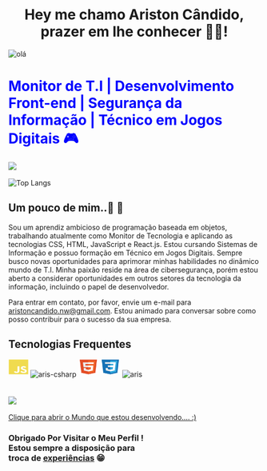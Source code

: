 ## <h1 style="text-align:center;">Hey me chamo Ariston Cândido, prazer em lhe conhecer 🐱‍💻!</h1>

</div>
  
  <div align="center">
  <a href="https://github.com/aristoncandido">
   

  </a>
</div>
 
<div> 

 
  <img style="width:70rem;height:22rem;margin: auto" alt='olá' src="https://thumbs.gfycat.com/DelayedSpicyEider-mobile.mp4"/> 
  
  
  
 
 
 
</div>
 
  <h1 style="color:blue;">
     Monitor de T.I | Desenvolvimento Front-end | Segurança da Informação | Técnico em Jogos Digitais 🎮 
     
   
  
  

    
    
  </h1>
  
  
  
  
  
  
  
  
<div style="display: inline-block;">
  <img height="180em"  src="https://octodex.github.com/images/daftpunktocat-thomas.gif"/>
  
  
  
  
![Top Langs](https://github-readme-stats.vercel.app/api/top-langs/?username=aristoncandido&hide_progress=false&bg_color=000000&title_color=ffffff&text_color=ffffff&icon_color=ffffff)

  
  
  

<div>
  
  
 <div>
  
  <h2> Um pouco de mim..🗿 🍷</h2>
  <p>
      Sou um aprendiz ambicioso de programação baseada em objetos, trabalhando atualmente como Monitor de Tecnologia e aplicando as tecnologias CSS, HTML, JavaScript e React.js. Estou cursando Sistemas de Informação e possuo formação em Técnico em Jogos Digitais. Sempre busco novas oportunidades para aprimorar minhas habilidades no dinâmico mundo de T.I. Minha paixão reside na área de cibersegurança, porém estou aberto a considerar oportunidades em outros setores da tecnologia da informação, incluindo o papel de desenvolvedor.

Para entrar em contato, por favor, envie um e-mail para aristoncandido.nw@gmail.com. Estou animado para conversar sobre como posso contribuir para o sucesso da sua empresa.
    
       
      
  </p>
 

<h2>Tecnologias Frequentes</h2>


<div style="display:flex">




<div style="; margin_left:5%"> 
<img style="margin-bottom:2%" alt="aris-Js" height="30" width="40" src="https://raw.githubusercontent.com/devicons/devicon/master/icons/javascript/javascript-plain.svg">
  <img  style="margin-bottom:2%" alt="aris-csharp" height="30" width="30" src="https://cdn-icons-png.flaticon.com/512/6132/6132221.png">
  <img style="margin-bottom:2%" alt="aris-HTML" height="30" width="40" src="https://raw.githubusercontent.com/devicons/devicon/master/icons/html5/html5-original.svg">
  <img style="margin-bottom:2%" alt="aris-CSS" height="30" width="40" src="https://raw.githubusercontent.com/devicons/devicon/master/icons/css3/css3-original.svg">
  <img style="margin-bottom:2%" alt="aris" height="30" width="40" src="https://cdn.jsdelivr.net/gh/devicons/devicon/icons/bootstrap/bootstrap-plain.svg" />

</div>



</div>


  <br/>

   <a href="https://www.linkedin.com/in/ariston-cândido-44964a1bb/" target="_blank"><img src="https://img.shields.io/badge/-LinkedIn-%230077B5?style=for-the-badge&logo=linkedin&logoColor=white" target="_blank"></a> 

</div>

    
  <p>
        <a href="https://aristonworlds.netlify.app/"> Clique para abrir o Mundo que estou desenvolvendo.... :) 
    </a>
    
   
    
        
  </p>
  
  
</div>


 <h3 style="width:58%">Obrigado Por Visitar o Meu Perfil !
    Estou sempre a disposição para troca de <a href="https://matrixrainn.netlify.app">experiências</a> 😁
   
   
                    
               
    
 </h3>
